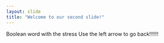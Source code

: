 ```yaml
---
layout: slide
title: "Welcome to our second slide!"
---
```

Boolean word with the stress
Use the left arrow to go back!!!!!!
